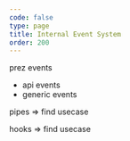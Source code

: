 ```yaml
---
code: false
type: page
title: Internal Event System
order: 200
---
```



prez events
  - api events
  - generic events

pipes => find usecase

hooks => find usecase
